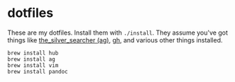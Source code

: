 # dotfiles

These are my dotfiles. Install them with `./install`. They assume you've got things like [the_silver_searcher (ag)][the_silver_searcher], [gh][gh], and various other things installed.

[the_silver_searcher]: https://github.com/ggreer/the_silver_searcher
[gh]: https://github.com/jingweno/gh

```
brew install hub
brew install ag
brew install vim
brew install pandoc
```
